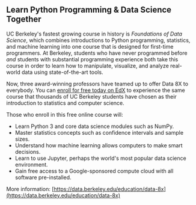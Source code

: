 ## Learn Python Programming & Data Science Together

UC Berkeley's fastest growing course in history is *Foundations of Data Science*, which combines introductions to Python programming, statistics, and machine learning into one course that is designed for first-time programmers. At Berkeley, students who have never programmed before *and* students with substantial programming experience both take this course in order to learn how to manipulate, visualize, and analyze real-world data using state-of-the-art tools. 

Now, three award-winning professors have teamed up to offer Data 8X to everybody. You can [enroll for free today on EdX](enroll.html) to experience the same course that thousands of UC Berkeley students have chosen as their introduction to statistics and computer science.

Those who enroll in this free online course will:
- Learn Python 3 and core data science modules such as NumPy.
- Master statistics concepts such as confidence intervals and sample sizes.
- Understand how machine learning allows computers to make smart decisions.
- Learn to use Jupyter, perhaps the world's most popular data science environment.
- Gain free access to a Google-sponsored compute cloud with all software pre-installed.

More information: [https://data.berkeley.edu/education/data-8x](https://data.berkeley.edu/education/data-8x)
